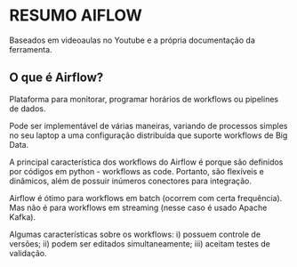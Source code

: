 # RESUMO AIFLOW

Baseados em videoaulas no Youtube e a própria documentação da ferramenta.

## O que é Airflow?
Plataforma para monitorar, programar horários de workflows ou pipelines de dados.

Pode ser implementável de várias maneiras, variando de processos simples no seu laptop a uma configuração distribuída que suporte workflows de Big Data.

A principal característica dos workflows do Airflow é porque são definidos por códigos em python - workflows as code. 
Portanto, são flexíveis e dinâmicos, além de possuir inúmeros conectores para integração.

Airflow é ótimo para workflows em batch (ocorrem com certa frequência). Mas não é para workflows em streaming (nesse caso é usado Apache Kafka).

Algumas características sobre os workflows: i) possuem controle de versões; ii) podem ser editados simultaneamente; iii) aceitam testes de validação.
